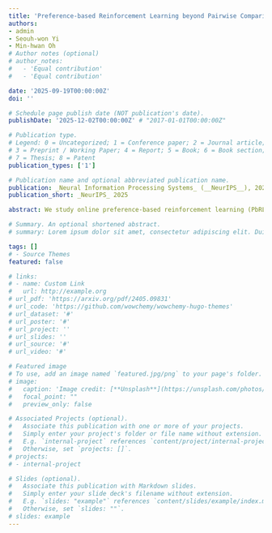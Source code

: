 ```yaml
---
title: 'Preference-based Reinforcement Learning beyond Pairwise Comparisons: Benefits of Multiple Options'
authors:
- admin
- Seouh-won Yi
- Min-hwan Oh
# Author notes (optional)
# author_notes:
#   - 'Equal contribution'
#   - 'Equal contribution'

date: '2025-09-19T00:00:00Z'
doi: ''

# Schedule page publish date (NOT publication's date).
publishDate: '2025-12-02T00:00:00Z' # "2017-01-01T00:00:00Z"

# Publication type.
# Legend: 0 = Uncategorized; 1 = Conference paper; 2 = Journal article;
# 3 = Preprint / Working Paper; 4 = Report; 5 = Book; 6 = Book section;
# 7 = Thesis; 8 = Patent
publication_types: ['1']

# Publication name and optional abbreviated publication name.
publication: _Neural Information Processing Systems_ (__NeurIPS__), 2025 
publication_short: _NeurIPS_ 2025

abstract: We study online preference-based reinforcement learning (PbRL) with the goal of improving sample efficiency. While a growing body of theoretical work has emerged—motivated by PbRL’s recent empirical success, particularly in aligning large language models (LLMs)—most existing studies focus only on pairwise comparisons. A few recent works  [Zhu et al., 2023, Mukherjee et al., 2024, Thekumparampil et al., 2024]  have explored using multiple comparisons and ranking feedback, but their performance guarantees fail to improve—and can even deteriorate—as the feedback length increases, despite the richer information available. To address this gap, we adopt the Plackett–Luce (PL) model for ranking feedback over action subsets and propose **M-AUPO**, an algorithm that selects multiple actions by maximizing the average uncertainty within the offered subset. We prove that **M-AUPO** achieves a suboptimality gap of $\tilde{\mathcal{O}}\left( \frac{d}{T} \sqrt{ \sum_{t=1}^T \frac{1}{|S_t|}} \right)$, where $T$ is the total number of rounds, $d$ is the feature dimension, and $|S_t|$ is the size of the subset at round $t$. This result shows that larger subsets directly lead to improved performance and, notably, the bound avoids the exponential dependence on the unknown parameter’s norm, which was a fundamental limitation in most previous works. Moreover, we establish a near-matching lower bound of $\Omega \left( \frac{d}{K \sqrt{T}} \right)$, where $K$ is the maximum subset size. To the best of our knowledge, this is the first theoretical result in PbRL with ranking feedback that explicitly shows improved sample efficiency as a function of the subset size.

# Summary. An optional shortened abstract.
# summary: Lorem ipsum dolor sit amet, consectetur adipiscing elit. Duis posuere tellus ac convallis placerat. Proin tincidunt magna sed ex sollicitudin condimentum.

tags: []
# - Source Themes
featured: false

# links:
# - name: Custom Link
#   url: http://example.org
# url_pdf: 'https://arxiv.org/pdf/2405.09831'  
# url_code: 'https://github.com/wowchemy/wowchemy-hugo-themes'
# url_dataset: '#'
# url_poster: '#'
# url_project: ''
# url_slides: ''
# url_source: '#'
# url_video: '#'

# Featured image
# To use, add an image named `featured.jpg/png` to your page's folder. 
# image:
#   caption: 'Image credit: [**Unsplash**](https://unsplash.com/photos/s9CC2SKySJM)'
#   focal_point: ""
#   preview_only: false

# Associated Projects (optional).
#   Associate this publication with one or more of your projects.
#   Simply enter your project's folder or file name without extension.
#   E.g. `internal-project` references `content/project/internal-project/index.md`.
#   Otherwise, set `projects: []`.
# projects:
# - internal-project

# Slides (optional).
#   Associate this publication with Markdown slides.
#   Simply enter your slide deck's filename without extension.
#   E.g. `slides: "example"` references `content/slides/example/index.md`.
#   Otherwise, set `slides: ""`.
# slides: example
---
```


<!-- {{% callout note %}}
Create your slides in Markdown - click the *Slides* button to check out the example.
{{% /callout %}}

Supplementary notes can be added here, including [code, math, and images](https://wowchemy.com/docs/writing-markdown-latex/). -->
